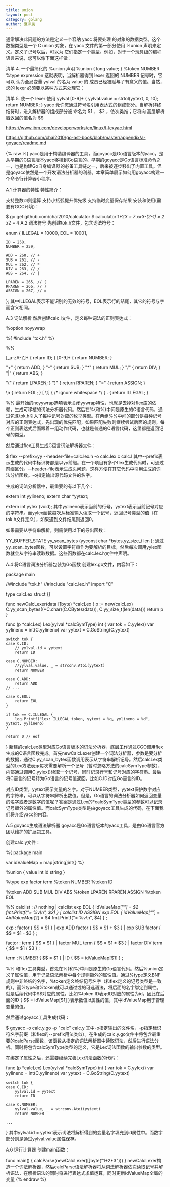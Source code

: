 ```yaml
---
title: union
layout: post
category: golang
author: 夏泽民
---
```

通常解决此问题的方法是定义一个容纳 yacc 将要处理 的对象的数据类型。这个数据类型是一个 C union 对象，在 yacc 文件的第一部分使用 %union 声明来定义。定义了记号以后，可以为 它们指定一个类型。例如，对于一个玩具级的编程语言来说，您可以像下面这样做：

清单 4. 一个最简化的 %union 声明
%union {
    long    value;
}
%token <value>    NUMBER
%type <value> expression
这就表明，当解析器得到 lexer 返回的 NUMBER 记号时，它可以 认为全局变量 yylval 的名为 value 的 成员已经被赋与了有意义的值。当然，您的 lexer 必须要以某种方式来处理它：

清单 5. 使一个 lexer 使用 yylval
[0-9]+  {
        yylval.value = strtol(yytext, 0, 10);
        return NUMBER;
    }
yacc 允许您通过符号名引用表达式的组成部分。当解析非终结符时，进入解析器的组成部分被 命名为 $1 、 $2 ，依次类推；它将向 高层解析器返回的值名为 $$ 
<!-- more -->
https://www.ibm.com/developerworks/cn/linux/l-lexyac.html

https://github.com/chai2010/go-ast-book/blob/master/appendix/a-goyacc/readme.md


{% raw %}
yacc是用于构造编译器的工具，而goyacc是Go语言版本的yacc，是从早期的C语言版本yacc移植到Go语言的。早期的goyacc是Go语言标准命令之一，也是构建Go自身编译器的必备工具链之一，后来被逐步移出了内置工具。但是goyacc依然是一个开发语法分析器的利器。本章简单展示如何用goyacc构建一个命令行计算器小程序。

A.1 计算器的特性
特性简介：

支持整数四则运算
支持小括弧提升优先级
支持临时变量保存结果
安装和使用(需要有GCC环境)：

$ go get github.com/chai2010/calculator
$ calculator
1+2*3
= 7
x=3-(2-1)
= 2
x*2
= 4
A.2 词法符号
先创建tok.h文件，包含词法符号：

enum {
	ILLEGAL = 10000,
	EOL = 10001,

	ID = 258,
	NUMBER = 259,

	ADD = 260, // +
	SUB = 261, // -
	MUL = 262, // *
	DIV = 263, // /
	ABS = 264, // |

	LPAREN = 265, // (
	RPAREN = 266, // )
	ASSIGN = 267, // =
};
其中ILLEGAL表示不能识别的无效的符号，EOL表示行的结尾，其它的符号与字面含义相同。

A.3 词法解析
然后创建calc.l文件，定义每种词法的正则表达式：

%option noyywrap

%{
#include "tok.h"
%}

%%

[_a-zA-Z]+ { return ID; }
[0-9]+     { return NUMBER; }

"+"    { return ADD; }
"-"    { return SUB; }
"*"    { return MUL; }
"/"    { return DIV; }
"|"    { return ABS; }

"("    { return LPAREN; }
")"    { return RPAREN; }
"="    { return ASSIGN; }

\n     { return EOL; }
[ \t]  { /* ignore whitespace */ }
.      { return ILLEGAL; }

%%
最开始的noyywrap选项表示关闭yywrap特性，也就是去掉对flex库的依赖，生成可移植的词法分析器代码。然后在%{和%}中间是原生的C语言代码，通过包含tok.h引入了每种记号对应的枚举类型。在两组%%中间的部分是每种记号对应的正则表达式，先出现的优先匹配，如果匹配失败则继续尝试后面的规则。每个正则表达式后面跟着一组动作代码，也就是普通的C语言代码，这里都是返回记号的类型。

然后通过flex工具生成C语言词法解析器文件：

$ flex --prefix=yy --header-file=calc.lex.h -o calc.lex.c calc.l
其中--prefix表示生成的代码中标识符都是以yy前缀。在一个项目有多个flex生成代码时，可通过前缀区分。--header-file表示生成头问题，这样方便在其它代码中引用生成的词法分析函数。-o指定输出源代码文件的名字。

生成的词法分析器中，最重要的有以下几个：

extern int yylineno;
extern char *yytext;

extern int yylex (void);
其中yylineno表示当前的行号，yytext表示当前记号对应的字符串。而yylex函数每次从标准输入读取一个记号，返回记号类型的值（在tok.h文件定义），如果遇到文件结尾则返回0。

如果需要从字符串解析，则需使用以下的导出函数：

YY_BUFFER_STATE yy_scan_bytes (yyconst char *bytes,yy_size_t len  );
通过yy_scan_bytes函数，可以设置字符串作为要解析的目标，然后每次调用yylex函数就会从字符串读取数据。这些函数都在calc.lex.h文件中声明。

A.4 将C语言词法分析器包装为Go函数
创建lex.go文件，内容如下：

package main

//#include "tok.h"
//#include "calc.lex.h"
import "C"

type calcLex struct {}

func newCalcLexer(data []byte) *calcLex {
	p := new(calcLex)
	C.yy_scan_bytes((*C.char)(C.CBytes(data)), C.yy_size_t(len(data)))
	return p
}

func (p *calcLex) Lex(yylval *calcSymType) int {
	var tok = C.yylex()
	var yylineno = int(C.yylineno)
	var yytext = C.GoString(C.yytext)

	switch tok {
	case C.ID:
		// yylval.id = yytext
		return ID

	case C.NUMBER:
		//yylval.value, _ = strconv.Atoi(yytext)
		return NUMBER

	case C.ADD:
		return ADD
	// ...

	case C.EOL:
		return EOL
	}

	if tok == C.ILLEGAL {
		log.Printf("lex: ILLEGAL token, yytext = %q, yylineno = %d", yytext, yylineno)
	}

	return 0 // eof
}
新建的calcLex类型对应Go语言版本的词法分析器，底层工作通过CGO调用flex生成的C语言函数完成。首先newCalcLexer创建一个词法分析器，参数是要分析的数据，通过C.yy_scan_bytes函数调用表示从字符串解析记号。然后calcLex类型的Lex方法表示每次需要解析一个记号（暂时忽略方法的calcSymType参数），内部通过调用C.yylex()读取一个记号，同时记录行号和记号对应的字符串。最后将C语言的记号转为Go语言的记号值返回，比如C.ID对应Go语言的ID。

对应ID类型，yytext表示变量的名字。对于NUMBER类型，yytext保护数字对应的字符串，可以从字符串解析出数值。但是，Go语言的词法分析器如何返回变量的名字或者是数字的值呢？答案是通过Lex的*calcSymType类型的参数可以记录记号额外的属性值。而calcSymType类型是由goyacc工具生成的代码，在下面我们将介绍yacc的内容。

A.5 goyacc生成语法解析器
goyacc是Go语言版本的yacc工具，是由Go语言官方团队维护的扩展包工具。

创建calc.y文件：

%{
package main

var idValueMap = map[string]int{}
%}

%union {
	value int
	id    string
}

%type  <value> exp factor term
%token <value> NUMBER
%token <id>    ID

%token ADD SUB MUL DIV ABS
%token LPAREN RPAREN ASSIGN
%token EOL

%%
calclist
	: // nothing
	| calclist exp EOL {
		idValueMap["_"] = $2
		fmt.Printf("= %v\n", $2)
	}
	| calclist ID ASSIGN exp EOL {
		idValueMap["_"] = $4
		idValueMap[$2] = $4
		fmt.Printf("= %v\n", $4)
	}
	;

exp
	: factor         { $$ = $1 }
	| exp ADD factor { $$ = $1 + $3 }
	| exp SUB factor { $$ = $1 - $3 }
	;

factor
	: term            { $$ = $1 }
	| factor MUL term { $$ = $1 * $3 }
	| factor DIV term { $$ = $1 / $3 }
	;

term
	: NUMBER            { $$ = $1 }
	| ID                { $$ = idValueMap[$1] }
	;

%%
和flex工具类型，首先在%{和%}中间是原生的Go语言代码。然后%union定义了属性值，用于记录语法解析中每个规则额外的属性值。通过%type定义BNF规则中非终结的名字，%token定义终结记号名字（和flex定义的记号类型是一致的）。而%type和%token就可以通过<value>或<id>的可选语法，将后面的名字绑定到属性。就是后续代码中$$对应的属性，比如%token <id> ID表示ID对应的属性为id，因此在后面的ID { $$ = idValueMap[$1] }表示数值id属性的值，其中idValueMap用于管理变量的值。

然后通过goyacc工具生成代码：

$ goyacc -o calc.y.go -p "calc" calc.y
其中-o指定输出的文件名，-p指定标识符名字前缀（和flex的--prefix用法类似）。在生成的calc.y.go文件中将包含最重要的calcParse函数，该函数从指定的词法解析器中读取词法，然后进行语法分析。同时将包含calcSymType类型的定义，它是Lex词法函数的输出参数的类型。

在绑定了属性之后，还需要继续完善Lex词法函数的代码：

func (p *calcLex) Lex(yylval *calcSymType) int {
	var tok = C.yylex()
	var yylineno = int(C.yylineno)
	var yytext = C.GoString(C.yytext)

	switch tok {
	case C.ID:
		yylval.id = yytext
		return ID

	case C.NUMBER:
		yylval.value, _ = strconv.Atoi(yytext)
		return NUMBER

	...
}
其中yylval.id = yytext表示词法将解析得到的变量名字填充到id属性中。而数字部分则是通过yylval.value属性保存。

A.6 运行计算器
创建main函数：

func main() {
	calcParse(newCalcLexer([]byte("1+2*3")))
}
newCalcLexer构造一个词法解析器，然后calcParse语法解析器将从词法解析器依次读取记号并解析语法，在解析语法的同时将进行表达式求值运算，同时更新idValueMap全局的变量
{% endraw %}
